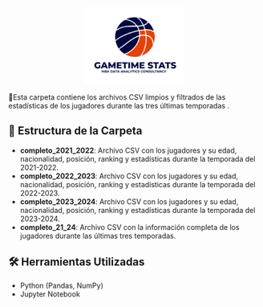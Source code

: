 <p align="center">
  <img src="../Imagenes/Gametime%20Stats%20logo%20png.png" alt="Gametime Stats Logo" width="200">
</p>

📌Esta carpeta contiene los archivos CSV limpios y filtrados de las estadísticas de los jugadores durante las tres últimas temporadas .

## 📂 Estructura de la Carpeta

- **completo_2021_2022**: Archivo CSV con los jugadores y su edad, nacionalidad, posición, ranking y estadísticas durante la temporada del 2021-2022.
- **completo_2022_2023**: Archivo CSV con los jugadores y su edad, nacionalidad, posición, ranking y estadísticas durante la temporada del 2022-2023.
- **completo_2023_2024**: Archivo CSV con los jugadores y su edad, nacionalidad, posición, ranking y estadísticas durante la temporada del 2023-2024.
- **completo_21_24**: Archivo CSV con la información completa de los jugadores durante las últimas tres temporadas.

## 🛠️ Herramientas Utilizadas

- Python (Pandas, NumPy)
- Jupyter Notebook
